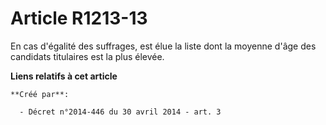 # Article R1213-13

En cas d'égalité des suffrages, est élue la liste dont la moyenne d'âge des candidats titulaires est la plus élevée.

**Liens relatifs à cet article**

	**Créé par**:

	  - Décret n°2014-446 du 30 avril 2014 - art. 3
